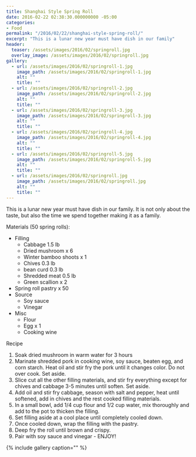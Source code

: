 ```yaml
---
title: Shanghai Style Spring Roll
date: 2016-02-22 02:38:30.000000000 -05:00
categories:
- Food
permalink: "/2016/02/22/shanghai-style-spring-roll/"
excerpt: "This is a lunar new year must have dish in our family"
header:
  teaser: /assets/images/2016/02/springroll.jpg
  overlay_image: /assets/images/2016/02/springroll.jpg
gallery:
  - url: /assets/images/2016/02/springroll-1.jpg
    image_path: /assets/images/2016/02/springroll-1.jpg
    alt: ""
    title: ""
  - url: /assets/images/2016/02/springroll-2.jpg
    image_path: /assets/images/2016/02/springroll-2.jpg
    alt: ""
    title: ""    
  - url: /assets/images/2016/02/springroll-3.jpg
    image_path: /assets/images/2016/02/springroll-3.jpg
    alt: ""
    title: ""    
  - url: /assets/images/2016/02/springroll-4.jpg
    image_path: /assets/images/2016/02/springroll-4.jpg
    alt: ""
    title: ""    
  - url: /assets/images/2016/02/springroll-5.jpg
    image_path: /assets/images/2016/02/springroll-5.jpg
    alt: ""
    title: ""    
  - url: /assets/images/2016/02/springroll.jpg
    image_path: /assets/images/2016/02/springroll.jpg
    alt: ""
    title: ""     
---
```

This is a lunar new year must have dish in our family. It is not only about the taste, but also the time we spend together making it as a family.

Materials (50 spring rolls):

* Filling
  * Cabbage 1.5 lb
  * Dried mushroom x 6
  * Winter bamboo shoots x 1
  * Chives 0.3 lb
  * bean curd 0.3 lb
  * Shredded meat 0.5 lb
  * Green scallion x 2
* Spring roll pastry x 50
* Source
  * Soy sauce
  * Vinegar
* Misc
  * Flour
  * Egg x 1
  * Cooking wine

Recipe
1. Soak dried mushroom in warm water for 3 hours
2. Marinate shredded pork in cooking wine, soy sauce, beaten egg, and corn starch. Heat oil and stir fry the pork until it changes color. Do not over cook. Set aside.
3. Slice cut all the other filling materials, and stir fry everything except for chives and cabbage 3-5 minutes until soften. Set aside.
4. Add oil and stir fry cabbage, season with salt and pepper, heat until softened, add in chives and the rest cooked filling materials.
5. In a small bowl, add 1/4 cup flour and 1/2 cup water, mix thoroughly and add to the pot to thicken the filling.
6. Set filling aside at a cool place until completely cooled down.
7. Once cooled down, wrap the filling with the pastry.
8. Deep fry the roll until brown and crispy.
9. Pair with soy sauce and vinegar - ENJOY!

{% include gallery caption="" %}